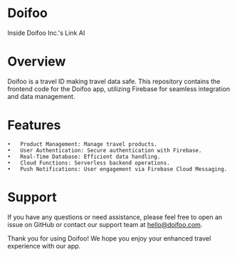 # Doifoo
Inside Doifoo Inc.'s Link AI

# Overview

Doifoo is a travel ID making travel data safe. This repository contains the frontend code for the Doifoo app, utilizing Firebase for seamless integration and data management.

# Features

	•	Product Management: Manage travel products.
	•	User Authentication: Secure authentication with Firebase.
	•	Real-Time Database: Efficient data handling.
	•	Cloud Functions: Serverless backend operations.
	•	Push Notifications: User engagement via Firebase Cloud Messaging.

# Support

If you have any questions or need assistance, please feel free to open an issue on GitHub or contact our support team at hello@doifoo.com.

Thank you for using Doifoo! We hope you enjoy your enhanced travel experience with our app.
